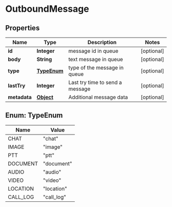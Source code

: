 

# OutboundMessage

## Properties

Name | Type | Description | Notes
------------ | ------------- | ------------- | -------------
**id** | **Integer** | message id in queue |  [optional]
**body** | **String** | text message in queue |  [optional]
**type** | [**TypeEnum**](#TypeEnum) | type of the message in queue |  [optional]
**lastTry** | **Integer** | Last try time to send a message |  [optional]
**metadata** | [**Object**](.md) | Additional message data |  [optional]



## Enum: TypeEnum

Name | Value
---- | -----
CHAT | &quot;chat&quot;
IMAGE | &quot;image&quot;
PTT | &quot;ptt&quot;
DOCUMENT | &quot;document&quot;
AUDIO | &quot;audio&quot;
VIDEO | &quot;video&quot;
LOCATION | &quot;location&quot;
CALL_LOG | &quot;call_log&quot;



